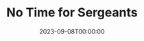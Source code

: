 ---
title: No Time for Sergeants
date: 2023-09-08T00:00:00
opening_date: 1965-04-02
closing_date: 1965-04-10
layout: productions
playbill:
Theatre: Theatre Jacksonville
Venue: Little Theatre
cast:
- Preacher: J.J. Morgan
- Will Stockdale: Jerry Allen
- Pa Stockdale: Herbert C. Perlman
- Draft Man: Harold Nearhoof
- Irvin Blanchard: Clifford Goodman
- Rosabelle: Donna Freyberg
- Inductee:
  - J.J. Morgan
  - Bernard Nachman
  - Bill Aust
  - James Aust
  - Chuck Williams
  - Rob Drewelow
- Ben Whitledge: Larry Egan
- Sergeant King: Ernest Goldsmith
- A Captain: Jack Silverman
- A Nurse: Donna Freyberg
- First Classification Corporal: Ed Heist
- Second Classification Corporal: Bernard Nachman
- Another Corporal: Chuck Williams
- A Psychiatrist: Mike Zelenka
- Cigarette Girl: Donna Freyberg
- An Infantryman: Bob Drewelow
- Air Force Policeman: James Aust
- A Colonel: Ed Heist
- Lt. Bridges: J.J. Morgan
- Lt. Gardella: Chuck Williams
- Lt. Kendall: Rob Drewelow
- Lt. Cover: Bernard Nachman
- General Bush: Marshall Grauer
- General Pollard: Herbert C. Perlman
- Aide to General Pollard: James Aust
- Lt. Abel: Bill Aust
- Lt. Baker: Harold Nearhoof
crew:
- Director: George Ballis
- Production & Lighting Designer: Larry Riddle
- Costume Designer: Ruth Coleman
- Stage Manager:
  - Jean Goodman
  - Gwen Nearhoof
- Assistant Stage Manager:
  - Thelma Baker
  - Terry McIntyre
- Lighting:
  - Leni Bessette
  - Peggy miller
  - Abbey Fink
- Costumes:
  - Walter Sargent
  - Louisa McDermott
- Make-up:
  - Peggy miller
  - Marshall Grauer
  - Annette Grauer
  - Herbert C. Perlman
- Properties:
  - Gayle Swymer
  - Jeanni Mae Edwards
  - Gladys Dale
  - Myrtle McDavid
  - Esther Barnes
  - Ruth Coleman
  - Olivia Rusinek
- Set Crew:
  - Frank Berman
  - Dixie Cohen
  - Gladys Dale
  - Bob Agnew
  - Gwyda Agnew
  - Annette Grauer
  - Marshall Grauer
  - Sid Backer
  - Tootsie Backer
  - Gene Moore
  - Bunni Thornhill
  - Gladys Witten
  - Bill Longshore
  - Judi Parish
  - Sherry Cannon
  - Peggy Murphy
  - Debby Krobulski
  - Judy Pryor
  - Cheryl Carroll
  - Herbert C. Perlman
  - Jim Aust
  - Bill Aust
  - Bernard Nachman
  - Jeanni Mae Edwards
  - Roger Pancoast
- Sound: Gretchen Hannon
- Program Cover: Richard Lyons
orchestra:
---